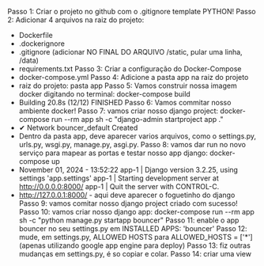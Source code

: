 Passo 1: Criar o projeto no github com o .gitignore template PYTHON! 
Passo 2: Adicionar 4 arquivos na raiz do projeto: 
- Dockerfile
- .dockerignore 
- .gitignore (adicionar NO FINAL DO ARQUIVO /static, pular uma linha, /data)
- requirements.txt
Passo 3: Criar a configuração do Docker-Compose
- docker-compose.yml 
Passo 4: Adicione a pasta app na raiz do projeto 
- raiz do projeto: pasta app
Passo 5: Vamos construir nossa imagem docker digitando no terminal: docker-compose build
- Building 20.8s (12/12) FINISHED 
Passo 6: Vamos commitar nosso ambiente docker! 
Passo 7: vamos criar nosso django project: docker-compose run --rm app sh -c "django-admin startproject app ." 
-  ✔ Network bouncer_default  Created  
- Dentro da pasta app, deve aparecer varios arquivos, como o settings.py, urls.py, wsgi.py, manage.py, asgi.py. 
Passo 8: vamos dar run no novo serviço para mapear as portas e testar nosso app django: docker-compose up
- November 01, 2024 - 13:52:22
app-1  | Django version 3.2.25, using settings 'app.settings'
app-1  | Starting development server at http://0.0.0.0:8000/ 
app-1  | Quit the server with CONTROL-C.
- http://127.0.0.1:8000/ - aqui deve aparecer o foguetinho do django 
Passo 9: vamos comitar nosso django project criado com sucesso! 
Passo 10: vamos criar nosso django app: docker-compose run --rm app sh -c "python manage.py startapp bouncer"
Passo 11: enable o app bouncer no seu settings.py em INSTALLED APPS: 'bouncer'
Passo 12: mude, em settings.py, ALLOWED HOSTS para ALLOWED_HOSTS = ['*'] (apenas utilizando google app engine para deploy)
Passo 13: fiz outras mudanças em settings.py, é so copiar e colar.
Passo 14: criar uma view 

